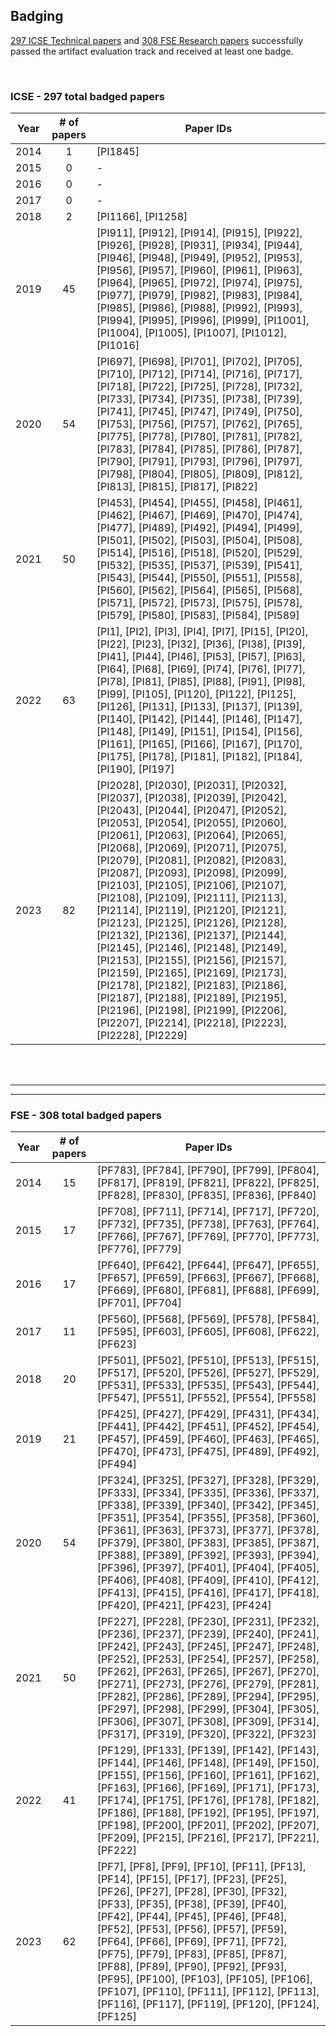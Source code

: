 ## Badging

[297 ICSE Technical papers](#icse---297-total-badged-papers) and [308 FSE Research papers](#fse---308-total-badged-papers) successfully passed the artifact evaluation track and received at least one badge.

<br>

### ICSE - 297 total badged papers

| Year | \# of papers | Paper IDs                                                                                                                                                                                                                                                                                                                                                                                                                                                                                                                                                                                                                                                                                                                                                                                                                                          |
| ---- | :------------: | -------------------------------------------------------------------------------------------------------------------------------------------------------------------------------------------------------------------------------------------------------------------------------------------------------------------------------------------------------------------------------------------------------------------------------------------------------------------------------------------------------------------------------------------------------------------------------------------------------------------------------------------------------------------------------------------------------------------------------------------------------------------------------------------------------------------------------------------------- |
| 2014 | 1            | [PI1845]                                                                                                                                                                                                                                                                                                                                                                                                                                                                                                                                                                                                                                                                                                                                                                                                                                           |
| 2015 | 0            | \-                                                                                                                                                                                                                                                                                                                                                                                                                                                                                                                                                                                                                                                                                                                                                                                                                                                 |
| 2016 | 0            | \-                                                                                                                                                                                                                                                                                                                                                                                                                                                                                                                                                                                                                                                                                                                                                                                                                                                 |
| 2017 | 0            | \-                                                                                                                                                                                                                                                                                                                                                                                                                                                                                                                                                                                                                                                                                                                                                                                                                                                 |
| 2018 | 2            | [PI1166], [PI1258]                                                                                                                                                                                                                                                                                                                                                                                                                                                                                                                                                                                                                                                                                                                                                                                                                                 |
| 2019 | 45           | [PI911], [PI912], [PI914], [PI915], [PI922], [PI926], [PI928], [PI931], [PI934], [PI944], [PI946], [PI948], [PI949], [PI952], [PI953], [PI956], [PI957], [PI960], [PI961], [PI963], [PI964], [PI965], [PI972], [PI974], [PI975], [PI977], [PI979], [PI982], [PI983], [PI984], [PI985], [PI986], [PI988], [PI992], [PI993], [PI994], [PI995], [PI996], [PI999], [PI1001], [PI1004], [PI1005], [PI1007], [PI1012], [PI1016]                                                                                                                                                                                                                                                                                                                                                                                                                          |
| 2020 | 54           | [PI697], [PI698], [PI701], [PI702], [PI705], [PI710], [PI712], [PI714], [PI716], [PI717], [PI718], [PI722], [PI725], [PI728], [PI732], [PI733], [PI734], [PI735], [PI738], [PI739], [PI741], [PI745], [PI747], [PI749], [PI750], [PI753], [PI756], [PI757], [PI762], [PI765], [PI775], [PI778], [PI780], [PI781], [PI782], [PI783], [PI784], [PI785], [PI786], [PI787], [PI790], [PI791], [PI793], [PI796], [PI797], [PI798], [PI804], [PI805], [PI809], [PI812], [PI813], [PI815], [PI817], [PI822]                                                                                                                                                                                                                                                                                                                                               |
| 2021 | 50           | [PI453], [PI454], [PI455], [PI458], [PI461], [PI462], [PI467], [PI469], [PI470], [PI474], [PI477], [PI489], [PI492], [PI494], [PI499], [PI501], [PI502], [PI503], [PI504], [PI508], [PI514], [PI516], [PI518], [PI520], [PI529], [PI532], [PI535], [PI537], [PI539], [PI541], [PI543], [PI544], [PI550], [PI551], [PI558], [PI560], [PI562], [PI564], [PI565], [PI568], [PI571], [PI572], [PI573], [PI575], [PI578], [PI579], [PI580], [PI583], [PI584], [PI589]                                                                                                                                                                                                                                                                                                                                                                                   |
| 2022 | 63           | [PI1], [PI2], [PI3], [PI4], [PI7], [PI15], [PI20], [PI22], [PI23], [PI32], [PI36], [PI38], [PI39], [PI41], [PI44], [PI46], [PI53], [PI57], [PI63], [PI64], [PI68], [PI69], [PI74], [PI76], [PI77], [PI78], [PI81], [PI85], [PI88], [PI91], [PI98], [PI99], [PI105], [PI120], [PI122], [PI125], [PI126], [PI131], [PI133], [PI137], [PI139], [PI140], [PI142], [PI144], [PI146], [PI147], [PI148], [PI149], [PI151], [PI154], [PI156], [PI161], [PI165], [PI166], [PI167], [PI170], [PI175], [PI178], [PI181], [PI182], [PI184], [PI190], [PI197]                                                                                                                                                                                                                                                                                                   |
| 2023 | 82           | [PI2028], [PI2030], [PI2031], [PI2032], [PI2037], [PI2038], [PI2039], [PI2042], [PI2043], [PI2044], [PI2047], [PI2052], [PI2053], [PI2054], [PI2055], [PI2060], [PI2061], [PI2063], [PI2064], [PI2065], [PI2068], [PI2069], [PI2071], [PI2075], [PI2079], [PI2081], [PI2082], [PI2083], [PI2087], [PI2093], [PI2098], [PI2099], [PI2103], [PI2105], [PI2106], [PI2107], [PI2108], [PI2109], [PI2111], [PI2113], [PI2114], [PI2119], [PI2120], [PI2121], [PI2123], [PI2125], [PI2126], [PI2128], [PI2132], [PI2136], [PI2137], [PI2144], [PI2145], [PI2146], [PI2148], [PI2149], [PI2153], [PI2155], [PI2156], [PI2157], [PI2159], [PI2165], [PI2169], [PI2173], [PI2178], [PI2182], [PI2183], [PI2186], [PI2187], [PI2188], [PI2189], [PI2195], [PI2196], [PI2198], [PI2199], [PI2206], [PI2207], [PI2214], [PI2218], [PI2223], [PI2228], [PI2229] |


<br><br>

---
---


### FSE - 308 total badged papers

| Year | \# of papers | Paper IDs                                                                                                                                                                                                                                                                                                                                                                                                                                                                                                                  |
| ---- | :----------: | -------------------------------------------------------------------------------------------------------------------------------------------------------------------------------------------------------------------------------------------------------------------------------------------------------------------------------------------------------------------------------------------------------------------------------------------------------------------------------------------------------------------------- |
| 2014 | 15           | [PF783], [PF784], [PF790], [PF799], [PF804], [PF817], [PF819], [PF821], [PF822], [PF825], [PF828], [PF830], [PF835], [PF836], [PF840]                                                                                                                                                                                                                                                                                                                                                                                      |
| 2015 | 17           | [PF708], [PF711], [PF714], [PF717], [PF720], [PF732], [PF735], [PF738], [PF763], [PF764], [PF766], [PF767], [PF769], [PF770], [PF773], [PF776], [PF779]                                                                                                                                                                                                                                                                                                                                                                    |
| 2016 | 17           | [PF640], [PF642], [PF644], [PF647], [PF655], [PF657], [PF659], [PF663], [PF667], [PF668], [PF669], [PF680], [PF681], [PF688], [PF699], [PF701], [PF704]                                                                                                                                                                                                                                                                                                                                                                    |
| 2017 | 11           | [PF560], [PF568], [PF569], [PF578], [PF584], [PF595], [PF603], [PF605], [PF608], [PF622], [PF623]                                                                                                                                                                                                                                                                                                                                                                                                                          |
| 2018 | 20           | [PF501], [PF502], [PF510], [PF513], [PF515], [PF517], [PF520], [PF526], [PF527], [PF529], [PF531], [PF533], [PF535], [PF543], [PF544], [PF547], [PF551], [PF552], [PF554], [PF558]                                                                                                                                                                                                                                                                                                                                         |
| 2019 | 21           | [PF425], [PF427], [PF429], [PF431], [PF434], [PF441], [PF442], [PF451], [PF452], [PF454], [PF457], [PF459], [PF460], [PF463], [PF465], [PF470], [PF473], [PF475], [PF489], [PF492], [PF494]                                                                                                                                                                                                                                                                                                                                |
| 2020 | 54           | [PF324], [PF325], [PF327], [PF328], [PF329], [PF333], [PF334], [PF335], [PF336], [PF337], [PF338], [PF339], [PF340], [PF342], [PF345], [PF351], [PF354], [PF355], [PF358], [PF360], [PF361], [PF363], [PF373], [PF377], [PF378], [PF379], [PF380], [PF383], [PF385], [PF387], [PF388], [PF389], [PF392], [PF393], [PF394], [PF396], [PF397], [PF401], [PF404], [PF405], [PF406], [PF408], [PF409], [PF410], [PF412], [PF413], [PF415], [PF416], [PF417], [PF418], [PF420], [PF421], [PF423], [PF424]                       |
| 2021 | 50           | [PF227], [PF228], [PF230], [PF231], [PF232], [PF236], [PF237], [PF239], [PF240], [PF241], [PF242], [PF243], [PF245], [PF247], [PF248], [PF252], [PF253], [PF254], [PF257], [PF258], [PF262], [PF263], [PF265], [PF267], [PF270], [PF271], [PF273], [PF276], [PF279], [PF281], [PF282], [PF286], [PF289], [PF294], [PF295], [PF297], [PF298], [PF299], [PF304], [PF305], [PF306], [PF307], [PF308], [PF309], [PF314], [PF317], [PF319], [PF320], [PF322], [PF323]                                                           |
| 2022 | 41           | [PF129], [PF133], [PF139], [PF142], [PF143], [PF144], [PF146], [PF148], [PF149], [PF150], [PF155], [PF156], [PF160], [PF161], [PF162], [PF163], [PF166], [PF169], [PF171], [PF173], [PF174], [PF175], [PF176], [PF178], [PF182], [PF186], [PF188], [PF192], [PF195], [PF197], [PF198], [PF200], [PF201], [PF202], [PF207], [PF209], [PF215], [PF216], [PF217], [PF221], [PF222]                                                                                                                                            |
| 2023 | 62           | [PF7], [PF8], [PF9], [PF10], [PF11], [PF13], [PF14], [PF15], [PF17], [PF23], [PF25], [PF26], [PF27], [PF28], [PF30], [PF32], [PF33], [PF35], [PF38], [PF39], [PF40], [PF42], [PF44], [PF45], [PF46], [PF48], [PF52], [PF53], [PF56], [PF57], [PF59], [PF64], [PF66], [PF69], [PF71], [PF72], [PF75], [PF79], [PF83], [PF85], [PF87], [PF88], [PF89], [PF90], [PF92], [PF93], [PF95], [PF100], [PF103], [PF105], [PF106], [PF107], [PF110], [PF111], [PF112], [PF113], [PF116], [PF117], [PF119], [PF120], [PF124], [PF125] |
